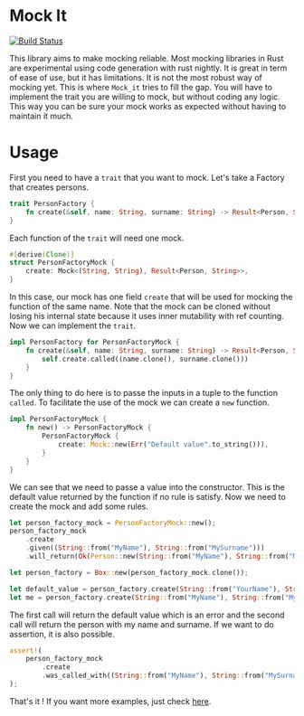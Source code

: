 # Mock It
[![Build Status](https://travis-ci.org/nathanielsimard/mock_it.svg?branch=master)](https://travis-ci.org/nathanielsimard/mock_it)

This library aims to make mocking reliable.
Most mocking libraries in Rust are experimental using code generation with rust nightly.
It is great in term of ease of use, but it has limitations.
It is not the most robust way of mocking yet.
This is where `Mock_it` tries to fill the gap. 
You will have to implement the trait you are willing to mock, but without coding any logic.
This way you can be sure your mock works as expected without having to maintain it much.

# Usage

First you need to have a `trait` that you want to mock. Let's take a Factory that creates persons.

```rust
trait PersonFactory {
    fn create(&self, name: String, surname: String) -> Result<Person, String>;
}
```

Each function of the `trait` will need one mock.

```rust
#[derive(Clone)]
struct PersonFactoryMock {
    create: Mock<(String, String), Result<Person, String>>,
}
```

In this case, our mock has one field `create` that will be used for mocking the function of the same name.
Note that the mock can be cloned without losing his internal state because it uses inner mutability with ref counting.
Now we can implement the `trait`.

```rust
impl PersonFactory for PersonFactoryMock {
    fn create(&self, name: String, surname: String) -> Result<Person, String> {
        self.create.called((name.clone(), surname.clone()))
    }
}
```

The only thing to do here is to passe the inputs in a tuple to the function `called`.
To facilitate the use of the mock we can create a `new` function.

```rust
impl PersonFactoryMock {
    fn new() -> PersonFactoryMock {
        PersonFactoryMock {
            create: Mock::new(Err("Default value".to_string())),
        }
    }
}
```

We can see that we need to passe a value into the constructor.
This is the default value returned by the function if no rule is satisfy.
Now we need to create the mock and add some rules.

```rust
let person_factory_mock = PersonFactoryMock::new();
person_factory_mock
    .create
    .given((String::from("MyName"), String::from("MySurname")))
    .will_return(Ok(Person::new(String::from("MyName"), String::from("MySurname"))));

let person_factory = Box::new(person_factory_mock.clone());

let default_value = person_factory.create(String::from("YourName"), String::from("YourSurname"));
let me = person_factory.create(String::from("MyName"), String::from("MySurname"));
```

The first call will return the default value which is an error and the second call will return the person with my name and surname.
If we want to do assertion, it is also possible.

```rust
assert!(
    person_factory_mock
        .create
        .was_called_with((String::from("MyName"), String::from("MySurname")))
);
```

That's it ! If you want more examples, just check [here](examples).